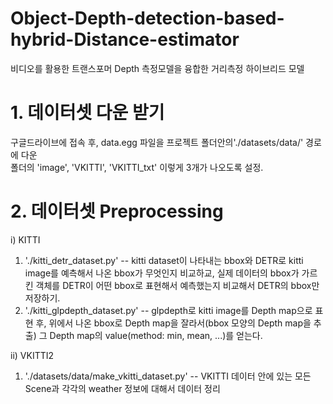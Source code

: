 # Object-Depth-detection-based-hybrid-Distance-estimator
비디오를 활용한 트랜스포머 Depth 측정모델을 융합한 거리측정 하이브리드 모델



# 1. 데이터셋 다운 받기
구글드라이브에 접속 후, data.egg 파일을 프로젝트 폴더안의'./datasets/data/' 경로에 다운  
폴더의 'image', 'VKITTI', 'VKITTI_txt' 이렇게 3개가 나오도록 설정.

# 2. 데이터셋 Preprocessing
i) KITTI
1. './kitti_detr_dataset.py'  -- kitti dataset이 나타내는 bbox와 DETR로 kitti image를 예측해서 나온 bbox가 무엇인지 비교하교, 실제 데이터의 bbox가 가르킨 객체를 DETR이 어떤 bbox로 표현해서 예측했는지 비교해서 DETR의 bbox만 저장하기.  
2. './kitti_glpdepth_dataset.py'  -- glpdepth로 kitti image를 Depth map으로 표현 후, 위에서 나온 bbox로 Depth map을 잘라서(bbox 모양의 Depth map을 추출) 그 Depth map의 value(method: min, mean, ...)를 얻는다.  

ii) VKITTI2  
1. './datasets/data/make_vkitti_dataset.py'  -- VKITTI 데이터 안에 있는 모든 Scene과 각각의 weather 정보에 대해서 데이터 정리  
